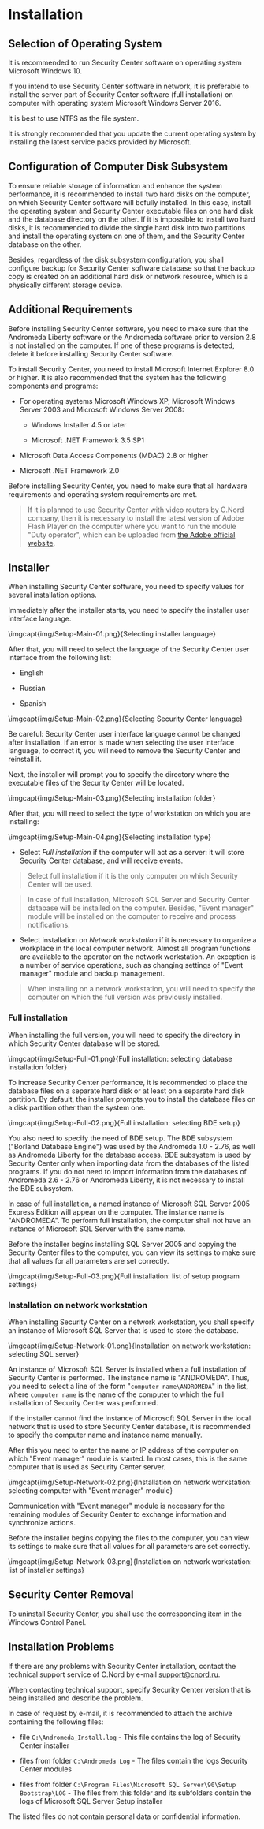 # Installation

## Selection of Operating System

It is recommended to run Security Center software on operating system Microsoft Windows 10.

If you intend to use Security Center software in network, it is preferable to install the server part of Security Center software (full installation) on computer with operating system Microsoft Windows Server 2016.

It is best to use NTFS as the file system.

It is strongly recommended that you update the current operating system by installing the latest service packs provided by Microsoft.

## Configuration of Computer Disk Subsystem

To ensure reliable storage of information and enhance the system performance, it is recommended to install two hard disks on the computer, on which Security Center software will befully installed. In this case, install the operating system and Security Center executable files on one hard disk and the database directory on the other. If it is impossible to install two hard disks, it is recommended to divide the single hard disk into two partitions and install the operating system on one of them, and the Security Center database on the other.

Besides, regardless of the disk subsystem configuration, you shall configure backup for Security Center software database so that the backup copy is created on an additional hard disk or network resource, which is a physically different storage device.

## Additional Requirements

Before installing Security Center software, you need to make sure that the Andromeda Liberty software or the Andromeda software prior to version 2.8 is not installed on the computer. If one of these programs is detected, delete it before installing Security Center software.

To install Security Center, you need to install Microsoft Internet Explorer 8.0 or higher. It is also recommended that the system has the following components and programs:

* For operating systems Microsoft Windows XP, Microsoft Windows Server 2003 and Microsoft Windows Server 2008:

	* Windows Installer 4.5 or later

	* Microsoft .NET Framework 3.5 SP1

* Microsoft Data Access Components (MDAC) 2.8 or higher

* Microsoft .NET Framework 2.0

Before installing Security Center, you need to make sure that all hardware requirements and operating system requirements are met.

> If it is planned to use Security Center with video routers by C.Nord company, then it is necessary to install the latest version of Adobe Flash Player on the computer where you want to run the module "Duty operator", which can be uploaded from [the Adobe official website](https://get.adobe.com/flashplayer/).

## Installer

When installing Security Center software, you need to specify values for several installation options.

Immediately after the installer starts, you need to specify the installer user interface language.


\imgcapt{img/Setup-Main-01.png}{Selecting installer language}

After that, you will need to select the language of the Security Center user interface from the following list:

* English

* Russian

* Spanish

\imgcapt{img/Setup-Main-02.png}{Selecting Security Center language}

Be careful: Security Center user interface language cannot be changed after installation. If an error is made when selecting the user interface language, to correct it, you will need to remove the Security Center and reinstall it.

Next, the installer will prompt you to specify the directory where the executable files of the Security Center will be located.

\imgcapt{img/Setup-Main-03.png}{Selecting installation folder}

After that, you will need to select the type of workstation on which you are installing:

\imgcapt{img/Setup-Main-04.png}{Selecting installation type}

* Select _Full installation_ if the computer will act as a server: it will store Security Center database, and will receive events.

> Select full installation if it is the only computer on which Security Center will be used.

> In case of full installation, Microsoft SQL Server and Security Center database will be installed on the computer. Besides, "Event manager" module will be installed on the computer to receive and process notifications.

* Select installation on _Network workstation_ if it is necessary to organize a workplace in the local computer network. Almost all program functions are available to the operator on the network workstation. An exception is a number of service operations, such as changing settings of "Event manager" module and backup management.

> When installing on a network workstation, you will need to specify the computer on which the full version was previously installed.

### Full installation

When installing the full version, you will need to specify the directory in which Security Center database will be stored.

\imgcapt{img/Setup-Full-01.png}{Full installation: selecting database installation folder}

To increase Security Center performance, it is recommended to place the database files on a separate hard disk or at least on a separate hard disk partition. By default, the installer prompts you to install the database files on a disk partition other than the system one.

\imgcapt{img/Setup-Full-02.png}{Full installation: selecting BDE setup}

You also need to specify the need of BDE setup. The BDE subsystem ("Borland Database Engine") was used by the Andromeda 1.0 - 2.76, as well as Andromeda Liberty for the database access. BDE subsystem is used by Security Center only when importing data from the databases of the listed programs. If you do not need to import information from the databases of Andromeda 2.6 - 2.76 or Andromeda Liberty, it is not necessary to install the BDE subsystem.

In case of full installation, a named instance of Microsoft SQL Server 2005 Express Edition will appear on the computer. The instance name is "ANDROMEDA". To perform full installation, the computer shall not have an instance of Microsoft SQL Server with the same name.

Before the installer begins installing SQL Server 2005 and copying the Security Center files to the computer, you can view its settings to make sure that all values for all parameters are set correctly.

\imgcapt{img/Setup-Full-03.png}{Full installation: list of setup program settings}

### Installation on network workstation

When installing Security Center on a network workstation, you shall specify an instance of Microsoft SQL Server that is used to store the database.

\imgcapt{img/Setup-Network-01.png}{Installation on network workstation: selecting SQL server}

An instance of Microsoft SQL Server is installed when a full installation of Security Center is performed. The instance name is "ANDROMEDA". Thus, you need to select a line of the form "`computer name\ANDROMEDA`" in the list, where `computer name` is the name of the computer to which the full installation of Security Center was performed.

If the installer cannot find the instance of Microsoft SQL Server in the local network that is used to store Security Center database, it is recommended to specify the computer name and instance name manually.

After this you need to enter the name or IP address of the computer on which "Event manager" module is started. In most cases, this is the same computer that is used as Security Center server.

\imgcapt{img/Setup-Network-02.png}{Installation on network workstation: selecting computer with "Event manager" module}

Communication with "Event manager" module is necessary for the remaining modules of Security Center to exchange information and synchronize actions.

Before the installer begins copying the files to the computer, you can view its settings to make sure that all values for all parameters are set correctly.

\imgcapt{img/Setup-Network-03.png}{Installation on network workstation: list of installer settings}

## Security Center Removal

To uninstall Security Center, you shall use the corresponding item in the Windows Control Panel.

## Installation Problems

If there are any problems with Security Center installation, contact the technical support service of C.Nord by e-mail support@cnord.ru.

When contacting technical support, specify Security Center version that is being installed and describe the problem.

In case of request by e-mail, it is recommended to attach the archive containing the following files:

* file `C:\Andromeda_Install.log` - This file contains the log of Security Center installer

* files from folder `C:\Andromeda Log` - The files contain the logs Security Center modules

* files from folder `C:\Program Files\Microsoft SQL Server\90\Setup Bootstrap\LOG` - The files from this folder and its subfolders contain the logs of Microsoft SQL Server Setup installer

The listed files do not contain personal data or confidential information.

